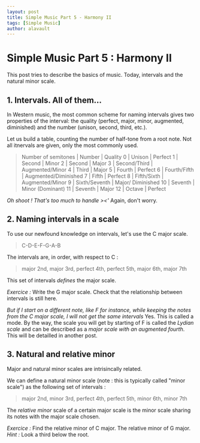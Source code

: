 ```yaml
---
layout: post
title: Simple Music Part 5 - Harmony II
tags: [Simple Music]
author: alavault
---
```


# Simple Music Part 5 : Harmony II

This post tries to describe the basics of music. Today, intervals and the natural minor scale.

## 1. Intervals. All of them...

In Western music, the most common scheme for naming intervals gives two properties of the interval: the quality (perfect, major, minor, augmented, diminished) and the number (unison, second, third, etc.).

Let us build a table, counting the number of half-tone from a root note. Not all itnervals are given, only the most commonly used.

> Number of semitones | Number | Quality 
> 0                   | Unison | Perfect
> 1                   | Second | Minor
> 2                   | Second | Major
> 3                   | Second/Third | Augmented/Minor
> 4                   | Third | Major
> 5                   | Fourth | Perfect
> 6                   | Fourth/Fifth | Augmented/Diminished
> 7                   | Fifth | Perfect
> 8                   | Fifth/Sixth | Augmented/Minor
> 9                   | Sixth/Seventh | Major/ Diminished
> 10                  | Seventh | Minor (Dominant) 
> 11                  | Seventh | Major
> 12                  | Octave | Perfect

*Oh shoot ! That's too much to handle ><'* Again, don't worry.

## 2. Naming intervals in a scale

To use our newfound knowledge on intervals, let's use the C major scale.

> C-D-E-F-G-A-B

The intervals are, in order, with respect to C :

> major 2nd, major 3rd, perfect 4th, perfect 5th, major 6th, major 7th

This set of intervals *defines* the major scale.

*Exercice :* Write the G major scale. Check that the relationship between intervals is still here.

*But if I start on a different note, like F for instance, while keeping the notes from the C major scale, I will not get the same intervals* Yes. This is called a mode. By the way, the scale you will get by starting of F is called the *Lydian scale* and can be described as a *major scale with an augmented fourth*. This will be detailled in another post.

## 3. Natural and relative minor

Major and natural minor scales are intrisincally related.

We can define a natural minor scale (note : this is typically called "minor scale") as the following set of intervals :

> major 2nd, minor 3rd, perfect 4th, perfect 5th, minor 6th, minor 7th

The *relative minor* scale of a certain major scale is the minor scale sharing its notes with the major scale chosen.

*Exercice :* Find the relative minor of C major. The relative minor of G major.
*Hint :* Look a third below the root.



